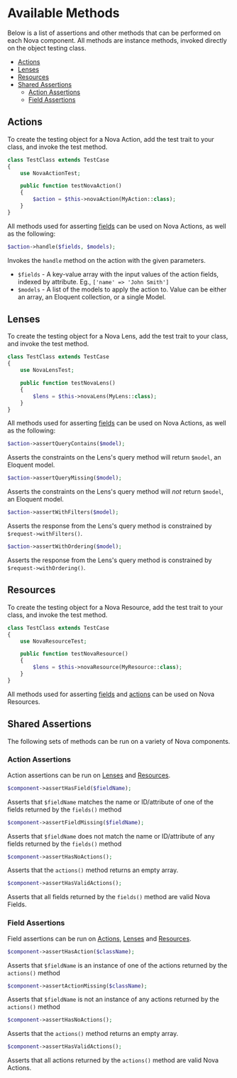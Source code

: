 # Available Methods

Below is a list of assertions and other methods that can be performed on each Nova component. All methods are instance methods, invoked directly on the object testing class.

* [Actions](#actions)
* [Lenses](#lenses)
* [Resources](#resources)
* [Shared Assertions](#shared-assertions)
  * [Action Assertions](#action-assertions)
  * [Field Assertions](#field-assertions)

## Actions

To create the testing object for a Nova Action, add the test trait to your class, and invoke the test method.

```php
class TestClass extends TestCase
{
    use NovaActionTest;

    public function testNovaAction()
    {
        $action = $this->novaAction(MyAction::class);
    }
}
```

All methods used for asserting [fields](#field-assertions) can be used on Nova Actions, as well as the following:

```php
$action->handle($fields, $models);
```

Invokes the `handle` method on the action with the given parameters.

* `$fields` - A key-value array with the input values of the action fields, indexed by attribute. Eg., `['name' => 'John Smith']`
* `$models` - A list of the models to apply the action to. Value can be either an array, an Eloquent collection, or a single Model.

## Lenses

To create the testing object for a Nova Lens, add the test trait to your class, and invoke the test method.

```php
class TestClass extends TestCase
{
    use NovaLensTest;

    public function testNovaLens()
    {
        $lens = $this->novaLens(MyLens::class);
    }
}
```

All methods used for asserting [fields](#field-assertions) can be used on Nova Actions, as well as the following:

```php
$action->assertQueryContains($model);
```

Asserts the constraints on the Lens's query method will return `$model`, an Eloquent model.

```php
$action->assertQueryMissing($model);
```

Asserts the constraints on the Lens's query method will *not* return `$model`, an Eloquent model.

```php
$action->assertWithFilters($model);
```

Asserts the response from the Lens's query method is constrained by `$request->withFilters()`.

```php
$action->assertWithOrdering($model);
```

Asserts the response from the Lens's query method is constrained by `$request->withOrdering()`.

## Resources

To create the testing object for a Nova Resource, add the test trait to your class, and invoke the test method.

```php
class TestClass extends TestCase
{
    use NovaResourceTest;

    public function testNovaResource()
    {
        $lens = $this->novaResource(MyResource::class);
    }
}
```

All methods used for asserting [fields](#field-assertions) and [actions](#action-assertions) can be used on Nova Resources.

## Shared Assertions

The following sets of methods can be run on a variety of Nova components.

### Action Assertions

Action assertions can be run on [Lenses](#lenses) and [Resources](#resources).

```php
$component->assertHasField($fieldName);
```

Asserts that `$fieldName` matches the name or ID/attribute of one of the fields returned by the `fields()` method

```php
$component->assertFieldMissing($fieldName);
```

Asserts that `$fieldName` does not match the name or ID/attribute of any fields returned by the `fields()` method

```php
$component->assertHasNoActions();
```

Asserts that the `actions()` method returns an empty array.

```php
$component->assertHasValidActions();
```

Asserts that all fields returned by the `fields()` method are valid Nova Fields.

### Field Assertions

Field assertions can be run on [Actions](#actions), [Lenses](#lenses) and [Resources](#resources).

```php
$component->assertHasAction($className);
```

Asserts that `$fieldName` is an instance of one of the actions returned by the `actions()` method

```php
$component->assertActionMissing($className);
```

Asserts that `$fieldName` is not an instance of any actions returned by the `actions()` method

```php
$component->assertHasNoActions();
```

Asserts that the `actions()` method returns an empty array.

```php
$component->assertHasValidActions();
```

Asserts that all actions returned by the `actions()` method are valid Nova Actions.
